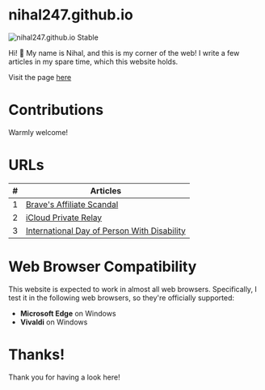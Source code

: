 # nihal247.github.io

![nihal247.github.io Stable](https://badgen.net/badge/nihal247.github.io/GPLv3/red?icon=github)

Hi! 👋 My name is Nihal, and this is my corner of the web! I write a few articles in my spare time, which this website holds.

Visit the page [here](https://nihal247.github.io/)

# Contributions

Warmly welcome!

# URLs

| #   |                                                      Articles                                                         |
| --- | ----------------------------------------------------------------------------------------------------------------------|
|  1  | [Brave's Affiliate Scandal](https://nihal247.github.io/brave-affiliate-scandal)                                       |
|  2  | [iCloud Private Relay](https://nihal247.github.io/icloud-private-relay)                                               |
|  3  | [International Day of Person With Disability](https://nihal247.github.io/international-day-of-person-with-disability) |

# Web Browser Compatibility

This website is expected to work in almost all web browsers. Specifically, I test it in the following web browsers, so they're officially supported:

- **Microsoft Edge** on Windows
- **Vivaldi** on Windows

# Thanks!

Thank you for having a look here!

